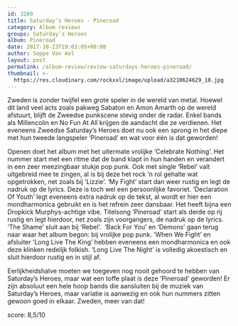 ```yaml
---
id: 3209
title: Saturday’s Heroes - Pineroad
category: Album reviews
groups: Saturday’s Heroes
album: Pineroad
date: 2017-10-23T19:03:05+00:00
author: Seppe Van Ael
layout: post
permalink: /album-review/review-saturdays-heroes-pineroad/
thumbnail: >-
  https://res.cloudinary.com/rockxxl/image/upload/a3210624629_10.jpg
---
```

Zweden is zonder twijfel een grote speler in de wereld van metal. Hoewel dit land veel acts zoals pakweg Sabaton en Amon Amarth op de wereld afstuurt, blijft de Zweedse punkscene stevig onder de radar. Enkel bands als Millencolin en No Fun At All krijgen de aandacht die ze verdienen. Het eveneens Zweedse Saturday’s Heroes doet nu ook een sprong in het diepe met hun tweede langspeler ‘Pineroad’ en wat voor één is dat geworden!

Openen doet het album met het uitermate vrolijke ‘Celebrate Nothing’. Het nummer start met een ritme dat de band klapt in hun handen en verandert in een zeer meezingbaar stukje pop punk. Ook met single ‘Rebel’ valt uitgebreid mee te zingen, al is bij deze het rock ’n rol gehalte wat opgetrokken, net zoals bij ‘Lizzie’. ‘My Fight’ start dan weer rustig en legt de nadruk op de lyrics. Deze is toch wel een persoonlijke favoriet. ‘Declaration Of Youth’ legt eveneens extra nadruk op de tekst, al wordt er hier een mondharmonica gebruikt en is het refrein zeer dansbaar. Het heeft bijna een Dropkick Murphys-achtige vibe. Titelsong ‘Pineroad’ start als derde op rij rustig en legt hierdoor, net zoals zijn voorgangers, de nadruk op de lyrics. ‘The Shame’ sluit aan bij ‘Rebel’.  ‘Back For You’ en ‘Demons’ gaan terug naar waar het album begon: bij vrolijke pop punk. ‘When We Fight’ en afsluiter ‘Long Live The King’ hebben eveneens een mondharmonica en ook deze klinken redelijk folkish. ‘Long Live The Night’ is volledig akoestisch en sluit hierdoor rustig en in stijl af.

Eerlijkheidshalve moeten we toegeven nog nooit gehoord te hebben van Saturday’s Heroes, maar wat een toffe plaat is deze ‘Pineroad’ geworden! Er zijn absoluut een hele hoop bands die aansluiten bij de muziek van Saturday’s Heroes, maar variatie is aanwezig en ook hun nummers zitten gewoon goed in elkaar. Zweden, meer van dat!

score: 8,5/10

